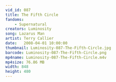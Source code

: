 ```yaml
---
vid_id: 087
title: The Fifth Circle
fandoms:
    - Supernatural
creators: Luminosity
song: Lazarus Man
artist: Terry Callier
date:   2008-04-01 10:00:00
thumbnail: Luminosity-087-The-Fifth-Circle.jpg
barcode: Luminosity-087-The-Fifth-Circle.png
mp4name: Luminosity-087-The-Fifth-Circle.m4v
mp4size: 76.86 MB
width: 848
height: 480
---
```



  